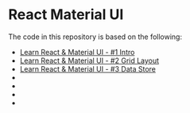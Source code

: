 # React Material UI

The code in this repository is based on the following:

* [Learn React & Material UI - #1 Intro](https://www.youtube.com/watch?v=xm4LX5fJKZ8)
* [Learn React & Material UI - #2 Grid Layout](https://www.youtube.com/watch?v=HjToX1WWE3w)
* [Learn React & Material UI - #3 Data Store](https://www.youtube.com/watch?v=fox4Y-_Q9hE&t=2s)
* []()
* []()
* []()
* []()
